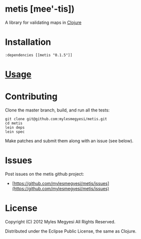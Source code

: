 # metis [mee'-tis])

A library for validating maps in [Clojure](http://clojure.org/)

# Installation

    :dependencies [[metis "0.1.5"]]  

# [Usage](https://github.com/mylesmegyesi/metis/wiki/)

# Contributing

Clone the master branch, build, and run all the tests: 

    git clone git@github.com:mylesmegyesi/metis.git 
    cd metis
    lein deps
    lein spec

Make patches and submit them along with an issue (see below).

# Issues

Post issues on the metis github project:

* [https://github.com/mylesmegyesi/metis/issues](https://github.com/mylesmegyesi/metis/issues)

# License 

Copyright (C) 2012 Myles Megyesi All Rights Reserved.

Distributed under the Eclipse Public License, the same as Clojure.

